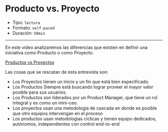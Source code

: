 # Producto vs. Proyecto

* Tipo: `lectura`
* Formato: `self-paced`
* Duración: `50min`

***

En este video analizaremos las diferencias que existen en definir una iniciativa como Producto o como Proyecto.


[Productos vs Proyectos](https://www.useloom.com/share/ed9422dac0c444588ca6aebf48125045)

Las cosas que se rescatan de esta entrevista son:

* Los Proyectos tienen un inicio y un fin que está bien especificado.
* Los Productos Siempre está buscando lograr proveer el mayor valor posible para sus usuarios.
* Los Productos son liderados por un Product Manager, que tiene un rol integral y es como un 
	mini-ceo.
* Los proyectos usan una metodología de cascada en donde es posible que otro equipos intervengan 
	en el proceso
* Los productos usan metodologías cíclicas y tienen equipo dedicados, autónomos, independientes 
	con control end-to-end
 
